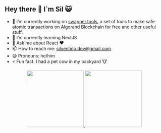 ## Hey there 👋 I`m Sil 😺

<!--
**Silventino/silventino** is a ✨ _special_ ✨ repository because its `README.md` (this file) appears on your GitHub profile.

Here are some ideas to get you started:

-->

- 🔭 I’m currently working on [swapper.tools](https://swapper.tools/), a set of tools to make safe atomic transactions on Algorand Blockchain for free and other useful stuff.
- 🌱 I’m currently learning NextJS
- 💬 Ask me about React ❤️
- 📫 How to reach me: silventino.dev@gmail.com
- 😄 Pronouns: he/him
- ⚡ Fun fact: I had a pet cow in my backyard 🐮


<div align="center">
  <a href="https://github.com/silventino">
  <img height="180em" src="https://github-readme-stats.vercel.app/api?username=silventino&show_icons=true&theme=dracula&include_all_commits=true&count_private=true"/>
  <img height="180em" src="https://github-readme-stats.vercel.app/api/top-langs/?username=silventino&layout=compact&langs_count=7&theme=dracula"/>
</div>
